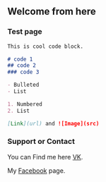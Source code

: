 ## Welcome from here

### Test page

```markdown
This is cool code block.

# code 1
## code 2
### code 3

- Bulleted
- List

1. Numbered
2. List

[Link](url) and ![Image](src)
```
### Support or Contact

You can Find me here [VK](https://vk.com/kabykenov_dias).

My [Facebook](https://www.facebook.com/kabykenov.dias) page.
